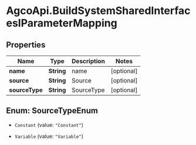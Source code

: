 # AgcoApi.BuildSystemSharedInterfacesIParameterMapping

## Properties

Name | Type | Description | Notes
------------ | ------------- | ------------- | -------------
**name** | **String** | name | [optional] 
**source** | **String** | Source | [optional] 
**sourceType** | **String** | SourceType | [optional] 



## Enum: SourceTypeEnum


* `Constant` (value: `"Constant"`)

* `Variable` (value: `"Variable"`)




